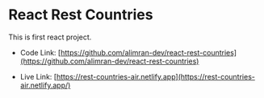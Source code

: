 # React Rest Countries

This is first react project.

- Code Link: [https://github.com/alimran-dev/react-rest-countries](https://github.com/alimran-dev/react-rest-countries)

- Live Link: [https://rest-countries-air.netlify.app](https://rest-countries-air.netlify.app/)